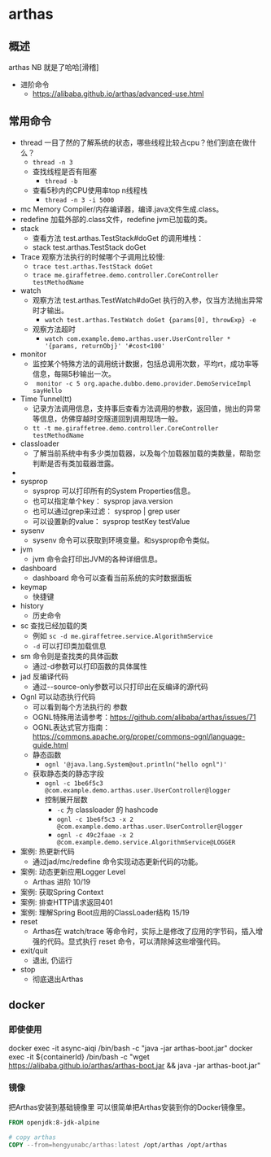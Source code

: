 # arthas

## 概述

arthas NB 就是了哈哈[滑稽]

- 进阶命令
	- https://alibaba.github.io/arthas/advanced-use.html

## 常用命令

- thread 一目了然的了解系统的状态，哪些线程比较占cpu？他们到底在做什么？
	- `thread -n 3`
	- 查找线程是否有阻塞
		- `thread -b`
	- 查看5秒内的CPU使用率top n线程栈
		- `thread -n 3 -i 5000`
- mc Memory Compiler/内存编译器，编译.java文件生成.class。
- redefine 加载外部的.class文件，redefine jvm已加载的类。
- stack
	- 查看方法 test.arthas.TestStack#doGet 的调用堆栈：
	- stack test.arthas.TestStack doGet
- Trace 观察方法执行的时候哪个子调用比较慢:
	- `trace test.arthas.TestStack doGet`
	- `trace me.giraffetree.demo.controller.CoreController testMethodName`
- watch 
	- 观察方法 test.arthas.TestWatch#doGet 执行的入参，仅当方法抛出异常时才输出。
		- `watch test.arthas.TestWatch doGet {params[0], throwExp} -e`
	- 观察方法超时
		- `watch com.example.demo.arthas.user.UserController * '{params, returnObj}' '#cost<100'`
- monitor
	- 监控某个特殊方法的调用统计数据，包括总调用次数，平均rt，成功率等信息，每隔5秒输出一次。 
	- ` monitor -c 5 org.apache.dubbo.demo.provider.DemoServiceImpl sayHello`
- Time Tunnel(tt)
	- 记录方法调用信息，支持事后查看方法调用的参数，返回值，抛出的异常等信息，仿佛穿越时空隧道回到调用现场一般。
	- `tt -t me.giraffetree.demo.controller.CoreController testMethodName`
- classloader
	- 了解当前系统中有多少类加载器，以及每个加载器加载的类数量，帮助您判断是否有类加载器泄露。
- 
- sysprop
	- sysprop 可以打印所有的System Properties信息。
	- 也可以指定单个key： sysprop java.version
	- 也可以通过grep来过滤： sysprop | grep user
	- 可以设置新的value： sysprop testKey testValue
- sysenv
	- sysenv 命令可以获取到环境变量。和sysprop命令类似。
- jvm
	- jvm 命令会打印出JVM的各种详细信息。
- dashboard
	- dashboard 命令可以查看当前系统的实时数据面板
- keymap
	- 快捷键
- history
	- 历史命令
- sc 查找已经加载的类
	- 例如 `sc -d me.giraffetree.service.AlgorithmService`
	- `-d` 可以打印类加载信息
- sm 命令则是查找类的具体函数
	- 通过-d参数可以打印函数的具体属性
- jad 反编译代码
	- 通过--source-only参数可以只打印出在反编译的源代码
- Ognl 可以动态执行代码
	- 可以看到每个方法执行的 参数
	- OGNL特殊用法请参考：https://github.com/alibaba/arthas/issues/71
	- OGNL表达式官方指南：https://commons.apache.org/proper/commons-ognl/language-guide.html
	- 静态函数
		- `ognl '@java.lang.System@out.println("hello ognl")'`
	- 获取静态类的静态字段
		- `ognl -c 1be6f5c3 @com.example.demo.arthas.user.UserController@logger`
		- 控制展开层数
			- `-c` 为 classloader 的 hashcode
			- `ognl -c 1be6f5c3 -x 2 @com.example.demo.arthas.user.UserController@logger`
			- `ognl -c 49c2faae -x 2 @com.example.demo.service.AlgorithmService@LOGGER`
- 案例: 热更新代码
	- 通过jad/mc/redefine 命令实现动态更新代码的功能。
- 案例: 动态更新应用Logger Level
	- Arthas 进阶 10/19
- 案例: 获取Spring Context
- 案例: 排查HTTP请求返回401
- 案例: 理解Spring Boot应用的ClassLoader结构 15/19
- reset
	- Arthas在 watch/trace 等命令时，实际上是修改了应用的字节码，插入增强的代码。显式执行 reset 命令，可以清除掉这些增强代码。
- exit/quit
	- 退出, 仍运行
- stop
	- 彻底退出Arthas

## docker

### 即使使用

docker exec -it async-aiqi /bin/bash -c "java -jar arthas-boot.jar"
docker exec -it  ${containerId} /bin/bash -c "wget https://alibaba.github.io/arthas/arthas-boot.jar && java -jar arthas-boot.jar"


### 镜像

把Arthas安装到基础镜像里
可以很简单把Arthas安装到你的Docker镜像里。

```Dockerfile
FROM openjdk:8-jdk-alpine

# copy arthas
COPY --from=hengyunabc/arthas:latest /opt/arthas /opt/arthas
```







